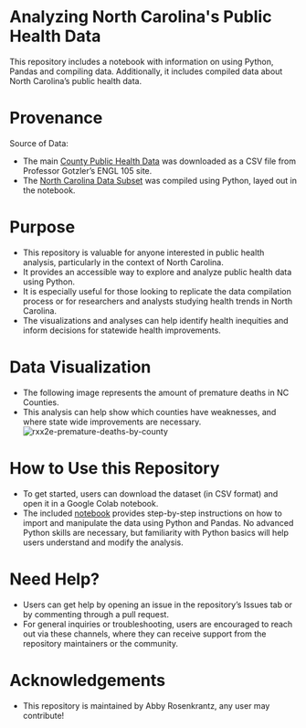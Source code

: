 # Analyzing North Carolina's Public Health Data

This repository includes a notebook with information on using Python, Pandas and compiling data. Additionally, it includes compiled data about North Carolina’s public health data.  

# Provenance

Source of Data:
- The main [County Public Health Data](https://github.com/abbyrosen123/ENGL105-AKR/blob/main/data/CountyHealthData_2014-2015.csv) was downloaded as a CSV file from Professor Gotzler’s ENGL 105 site.
- The [North Carolina Data Subset](https://github.com/abbyrosen123/ENGL105-AKR/blob/main/data/NC_subset.csv) was compiled using Python, layed out in the notebook.

# Purpose

- This repository is valuable for anyone interested in public health analysis, particularly in the context of North Carolina.
- It provides an accessible way to explore and analyze public health data using Python.
- It is especially useful for those looking to replicate the data compilation process or for researchers and analysts studying health trends in North Carolina.
- The visualizations and analyses can help identify health inequities and inform decisions for statewide health improvements.

# Data Visualization
- The following image represents the amount of premature deaths in NC Counties.
- This analysis can help show which counties have weaknesses, and where state wide improvements are necessary. 
![rxx2e-premature-deaths-by-county](https://github.com/user-attachments/assets/d06d4d4b-c59b-47da-a2f5-7b657800bf82)


# How to Use this Repository

- To get started, users can download the dataset (in CSV format) and open it in a Google Colab notebook.
- The included [notebook](https://github.com/abbyrosen123/ENGL105-AKR/blob/main/analysis/feeder3_1%20(3).ipynb) provides step-by-step instructions on how to import and manipulate the data using Python and Pandas. No advanced Python skills are necessary, but familiarity with Python basics will help users understand and modify the analysis.

# Need Help?
- Users can get help by opening an issue in the repository’s Issues tab or by commenting through a pull request.
- For general inquiries or troubleshooting, users are encouraged to reach out via these channels, where they can receive support from the repository maintainers or the community.

# Acknowledgements

- This repository is maintained by Abby Rosenkrantz, any user may contribute!

